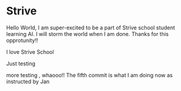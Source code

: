 # Strive

Hello World,
I am super-excited to be a part of Strive school student learning AI. I will storm the world when I am done.
Thanks for this opprotunity!!

I love Strive School

Just testing

more testing , whaooo!!
The fifth commit is what I am doing now as instructed by Jan
